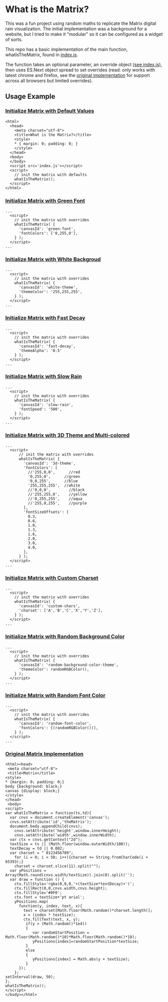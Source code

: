 # What is the Matrix?

This was a fun project using random maths to replicate the Matrix digital rain visualization.  The initial implementation was a background for a website, but I tried to make it "modular" so it can be configured as a widget of sorts.

This repo has a basic implementation of the main function, whatIsTheMatrix, found in [index.js](./index.js).

The function takes an optional parameter, an override object [(see index.js)](./index.js), then uses ES.Next object spread to set overrides (read: only works with latest chrome and firefox, see the [original implementation](#original-matrix-implementation) for support across all browsers but limited overrides).

## Usage Example

### [Initialize Matrix with Default Values](https://emb417.github.io/what-is-the-matrix/)
```
<html>
  <head>
    <meta charset="utf-8">
    <title>What is the Matrix?</title>
    <style>
    * { margin: 0; padding: 0; }
    </style>
  </head>
  <body>
  </body>
  <script src='index.js'></script>
  <script>
    // init the matrix with defaults
    whatIsTheMatrix();
  </script>
</html>
```

### [Initialize Matrix with Green Font](https://emb417.github.io/what-is-the-matrix/green-font.html)
```
...
  <script>
    // init the matrix with overrides
    whatIsTheMatrix( {
      'canvasId': 'green-font',
      'fontColors': ['0,255,0'],
    } );
  </script>
...
```

### [Initialize Matrix with White Backgroud](https://emb417.github.io/what-is-the-matrix/white-theme.html)
```
...
  <script>
    // init the matrix with overrides
    whatIsTheMatrix( {
      'canvasId': 'white-theme',
      'themeColor': '255,255,255',
    } );
  </script>
...
```

### [Initialize Matrix with Fast Decay](https://emb417.github.io/what-is-the-matrix/fast-decay.html)
```
...
  <script>
    // init the matrix with overrides
    whatIsTheMatrix( {
      'canvasId': 'fast-decay',
      'themeAlpha': '0.5'
    } );
  </script>
...
```

### [Initialize Matrix with Slow Rain](https://emb417.github.io/what-is-the-matrix/slow-rain.html)
```
...
  <script>
    // init the matrix with overrides
    whatIsTheMatrix( {
      'canvasId': 'slow-rain',
      'fontSpeed': '500',
    } );
  </script>
...
```

### [Initialize Matrix with 3D Theme and Multi-colored](https://emb417.github.io/what-is-the-matrix/3d-theme.html)
```
...
  <script>
      // init the matrix with overrides
      whatIsTheMatrix( {
        'canvasId': '3d-theme',
        'fontColors': [
          //'255,0,0',      //red
          '0,255,0',      //green
          '0,0,255',      //blue
          '255,255,255',  //white
          //'0,0,0',        //black
          //'255,255,0',    //yellow
          //'0,255,255',    //aqua
          //'255,0,255',    //purple
        ],
        'fontSizeOffsets': [
          0.3,
          0.6,
          1.0,
          1.3,
          1.6,
          2.0,
          3.0,
          4.0,
        ],
      } );
  </script>
...
```

### [Initialize Matrix with Custom Charset](https://emb417.github.io/what-is-the-matrix/custom-chars.html)
```
...
  <script>
    // init the matrix with overrides
    whatIsTheMatrix( {
      'canvasId': 'custom-chars',
      'charset': ['A','B','C','X','Y','Z'],
    } );
  </script>
...
```

### [Initialize Matrix with Random Background Color](https://emb417.github.io/what-is-the-matrix/random-background-color-theme.html)
```
...
  <script>
    // init the matrix with overrides
    whatIsTheMatrix( {
      'canvasId': 'random-background-color-theme',
      'themeColor': randomRGBColor(),
    } );
  </script>
...
```

### [Initialize Matrix with Random Font Color](https://emb417.github.io/what-is-the-matrix/random-font-color.html)
```
...
  <script>
    // init the matrix with overrides
    whatIsTheMatrix( {
      'canvasId': 'random-font-color',
      'fontColors': [(randomRGBColor())],
    } );
  </script>
...
```

### [Original Matrix Implementation](https://emb417.github.io/what-is-the-matrix/vanilla-es5.html)
```
<html><head>
 <meta charset="utf-8">
 <title>Matrix</title>
<style>
* {margin: 0; padding: 0;}
body {background: black;}
canvas {display: block;}
</style>
</head>
 <body>
<script>
var whatIsTheMatrix = function(ts,td){
  var cnvs = document.createElement('canvas');
  cnvs.setAttribute('id','theMatrix');
  document.body.appendChild(cnvs);
    cnvs.setAttribute('height',window.innerHeight);
    cnvs.setAttribute('width',window.innerWidth);
  var ctx = cnvs.getContext("2d");
  textSize = ts || (Math.floor(window.outerWidth/100));
  textDecay = td || 0.002;
  var charset = " 0123456789";
    for (i = 0; i < 50; i++){charset += String.fromCharCode(i + 65393);}
    charset = charset.slice(11).split("");
  var yPositions = Array(Math.round(cnvs.width/textSize)).join(0).split('');
  var draw = function () {
    ctx.fillStyle='rgba(0,0,0,'+(textSize*textDecay)+')';
    ctx.fillRect(0,0,cnvs.width,cnvs.height);
    ctx.fillStyle='#0F0';
    ctx.font = textSize+'pt arial';
    yPositions.map(
      function(y, index, text, x){
        text = charset[Math.floor(Math.random()*charset.length)];
        x = (index * textSize);
        ctx.fillText(text, x, y);
         if(y > (Math.random()*1e4))
         {
            var randomStartPosition = Math.floor(Math.random()*10)*Math.floor(Math.random()*10);
            yPositions[index]=randomStartPosition*textSize;
         }
         else
         {
            yPositions[index] = Math.abs(y + textSize);
         }
      });
    };
setInterval(draw, 50);
};
whatIsTheMatrix();
</script>
</body></html>
```
